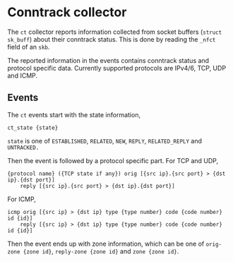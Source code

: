 # Conntrack collector

The `ct` collector reports information collected from socket buffers
(`struct sk_buff`) about their conntrack status. This is done by reading the
`_nfct` field of an `skb`.

The reported information in the events contains conntrack status and protocol
specific data. Currently supported protocols are IPv4/6, TCP, UDP and ICMP.

## Events

The `ct` events start with the state information,

```none
ct_state {state}
```

`state` is one of `ESTABLISHED`, `RELATED`, `NEW`, `REPLY`, `RELATED_REPLY` and
`UNTRACKED.`

Then the event is followed by a protocol specific part. For TCP and UDP,

```none
{protocol name} ({TCP state if any}) orig [{src ip}.{src port} > {dst ip}.{dst port}]
    reply [{src ip}.{src port} > {dst ip}.{dst port}]
```

For ICMP,

```none
icmp orig [{src ip} > {dst ip} type {type number} code {code number} id {id}]
    reply [{src ip} > {dst ip} type {type number} code {code number} id {id}]
```

Then the event ends up with zone information, which can be one of `orig-zone
{zone id}`, `reply-zone {zone id}` and `zone {zone id}`.
